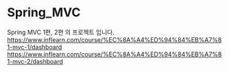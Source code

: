 # Spring_MVC
Spring MVC 1편, 2편 의 프로젝트 입니다.  
https://www.inflearn.com/course/%EC%8A%A4%ED%94%84%EB%A7%81-mvc-1/dashboard  
https://www.inflearn.com/course/%EC%8A%A4%ED%94%84%EB%A7%81-mvc-2/dashboard
